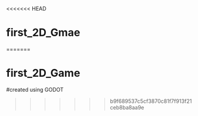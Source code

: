 <<<<<<< HEAD
# first_2D_Gmae
=======
# first_2D_Game 
#created using GODOT
>>>>>>> b9f689537c5cf3870c81f7f913f21ceb8ba8aa9e
